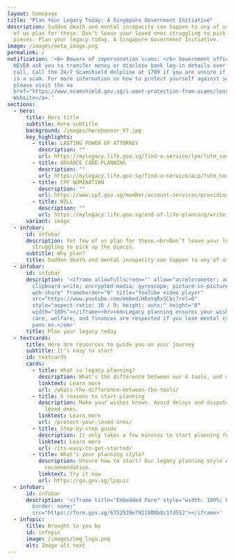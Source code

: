 ```yaml
---
layout: homepage
title: "Plan Your Legacy Today: A Singapore Government Initiative"
description: Sudden death and mental incapacity can happen to any of us. Yet few
  of us plan for these. Don’t leave your loved ones struggling to pick up the
  pieces. Plan your legacy today. A Singapore Government Initiative.
image: /images/meta_image.png
permalink: /
notification: '<b> Beware of impersonation scams: </b> Government officials will
  NEVER ask you to transfer money or disclose bank log-in details over a phone
  call. Call the 24/7 Scamshield Helpline at 1799 if you are unsure if something
  is a scam. For more information on how to protect yourself against scams,
  please visit the <a
  href="https://www.scamshield.gov.sg/i-want-protection-from-scams/learn-to-recognise-scams/government-officials-impersonation-scams/">ScamShield
  Website</a>.'
sections:
  - hero:
      title: Hero title
      subtitle: Hero subtitle
      background: /images/herobanner_V7.jpg
      key_highlights:
        - title: LASTING POWER OF ATTORNEY
          description: ""
          url: https://mylegacy.life.gov.sg/find-a-service/lpa/?utm_source=PYLhome&utm_medium=referral&utm_campaign=PYLT
        - title: ADVANCE CARE PLANNING
          description: ""
          url: https://mylegacy.life.gov.sg/find-a-service/acp/?utm_source=PYLhome&utm_medium=referral&utm_campaign=PYLT
        - title: CPF NOMINATION
          description: ""
          url: https://www.cpf.gov.sg/member/account-services/providing-for-your-loved-ones/making-a-cpf-nomination/?utm_source=PYLhome&utm_medium=referral&utm_campaign=PYLT
        - title: WILL
          description: ""
          url: https://mylegacy.life.gov.sg/end-of-life-planning/write-a-will/?utm_source=PYLhome&utm_medium=referral&utm_campaign=PYLT
      variant: image
  - infobar:
      id: infobar
      description: Yet few of us plan for these.<br>Don’t leave your loved ones
        struggling to pick up the pieces.
      subtitle: Why plan?
      title: Sudden death and mental incapacity can happen to any of us.
  - infobar:
      id: infobar
      description: '<iframe allowfullscreen="" allow="accelerometer; autoplay;
        clipboard-write; encrypted-media; gyroscope; picture-in-picture;
        web-share" frameborder="0" title="YouTube video player"
        src="https://www.youtube.com/embed/HEotqRxSCbc?rel=0"
        style="aspect-ratio: 16 / 9; height: auto;" height="0"
        width="100%"></iframe><br><em>Legacy planning ensures your wishes for
        care, welfare, and finances are respected if you lose mental capacity or
        pass on.</em>'
      title: Plan your legacy today
  - textcards:
      title: Here are resources to guide you on your journey
      subtitle: It's easy to start
      id: textcards
      cards:
        - title: What is legacy planning?
          description: What's the difference between our 4 tools, and do you need all 4?
          linktext: Learn more
          url: /whats-the-difference-between-the-tools/
        - title: 5 reasons to start planning
          description: Make your wishes known. Avoid delays and disputes. Protect your
            loved ones.
          linktext: Learn more
          url: /protect-your-loved-ones/
        - title: Step-by-step guide
          description: It only takes a few minutes to start planning for the unexpected.
          linktext: Learn more
          url: /its-easy-to-get-started/
        - title: What's your planning style?
          description: Unsure how to start? Our legacy planning style quiz can give a
            recommendation.
          linktext: Try it now
          url: https://go.gov.sg/lpquiz
  - infobar:
      id: infobar
      description: '<iframe title="Embedded Form" style="width: 100%; height: 750px;
        border: none;"
        src="https://form.gov.sg/6752939e7921808b8c1fd552"></iframe>'
  - infopic:
      title: Brought to you by
      id: infopic
      image: /images/img_logo.png
      alt: Image alt text
---
```

